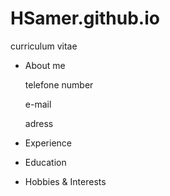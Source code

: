 # HSamer.github.io

curriculum vitae

- About me 
  
  telefone number
  
  e-mail
  
  adress
- Experience
- Education
- Hobbies & Interests
